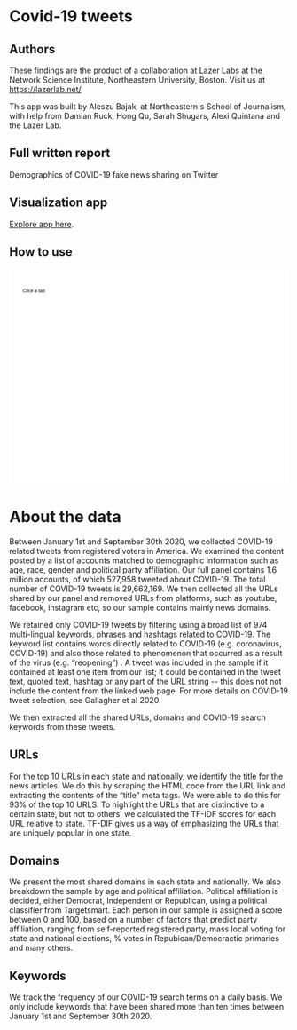 # Covid-19 tweets

## Authors

These findings are the product of a collaboration at Lazer Labs at the Network Science Institute, Northeastern University, Boston. Visit us at https://lazerlab.net/

This app was built by Aleszu Bajak, at Northeastern's School of Journalism, with help from Damian Ruck, Hong Qu, Sarah Shugars, Alexi Quintana and the Lazer Lab. 

## Full written report

Demographics of COVID-19 fake news sharing on Twitter

## Visualization app

[Explore app here](https://storybench.shinyapps.io/covid-tweets/).

## How to use 

![gif](https://github.com/aleszu/covid-tweets/blob/main/how-to-covid-tweets.gif)

# About the data

Between January 1st and September 30th 2020, we collected COVID-19 related tweets from registered voters in America. We examined the content posted by a list of accounts matched to demographic information such as age, race, gender and political party affiliation. Our full panel contains 1.6 million accounts, of which 527,958 tweeted about COVID-19. The total number of COVID-19 tweets is 29,662,169. We then collected all the URLs shared by our panel and removed URLs from platforms, such as youtube, facebook, instagram etc, so our sample contains mainly news domains.  

We retained only COVID-19 tweets by filtering using a broad list of 974 multi-lingual keywords, phrases and hashtags related to COVID-19. The keyword list contains words directly related to COVID-19 (e.g. coronavirus, COVID-19) and also those related to phenomenon that occurred as a result of the virus (e.g. “reopening”) . A tweet was included in the sample if it contained at least one item from our list; it could be contained in the tweet text, quoted text, hashtag or any part of the URL string -- this does not not include the content from the linked web page. For more details on COVID-19 tweet selection, see Gallagher et al 2020.

We then extracted all the shared URLs, domains and COVID-19 search keywords from these tweets.

## URLs 

For the top 10 URLs in each state and nationally, we identify the title for the news articles. We do this by scraping the HTML code from the URL link and extracting the contents of the “title” meta tags. We were able to do this for 93% of the top 10 URLS. To highlight the URLs that are distinctive to a certain state, but not to others, we calculated the TF-IDF scores for each URL relative to state. TF-DIF gives us a way of emphasizing the URLs that are uniquely popular in one state.

## Domains

We present the most shared domains in each state and nationally. We also breakdown the sample by age and political affiliation. Political affiliation is decided, either Democrat, Independent or Republican, using a political classifier from Targetsmart. Each person in our sample is assigned a score between 0 and 100, based on a number of factors that predict party affiliation, ranging from self-reported registered party, mass local voting for state and national elections, % votes in Repubican/Democractic primaries and many others.

## Keywords 

We track the frequency of our COVID-19 search terms on a daily basis. We only include keywords that have been shared more than ten times between January 1st and September 30th 2020.  

